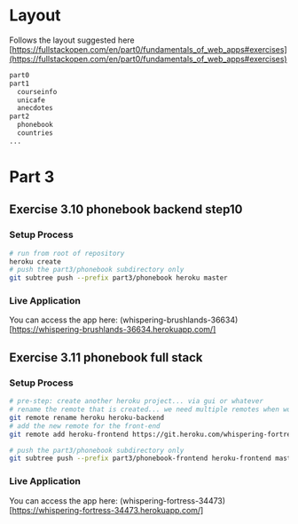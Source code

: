 # Layout

Follows the layout suggested here [https://fullstackopen.com/en/part0/fundamentals_of_web_apps#exercises](https://fullstackopen.com/en/part0/fundamentals_of_web_apps#exercises)

```bash
part0
part1
  courseinfo
  unicafe
  anecdotes
part2
  phonebook
  countries
...
```

# Part 3

## Exercise 3.10 phonebook backend step10

### Setup Process

```bash
# run from root of repository
heroku create
# push the part3/phonebook subdirectory only
git subtree push --prefix part3/phonebook heroku master
```

### Live Application

You can access the app here: (whispering-brushlands-36634)[https://whispering-brushlands-36634.herokuapp.com/]

## Exercise 3.11 phonebook full stack

### Setup Process

```bash
# pre-step: create another heroku project... via gui or whatever
# rename the remote that is created... we need multiple remotes when working with this monorepo...
git remote rename heroku heroku-backend
# add the new remote for the front-end
git remote add heroku-frontend https://git.heroku.com/whispering-fortress-34473.git

# push the part3/phonebook subdirectory only
git subtree push --prefix part3/phonebook-frontend heroku-frontend master
```

### Live Application

You can access the app here: (whispering-fortress-34473)[https://whispering-fortress-34473.herokuapp.com/]
